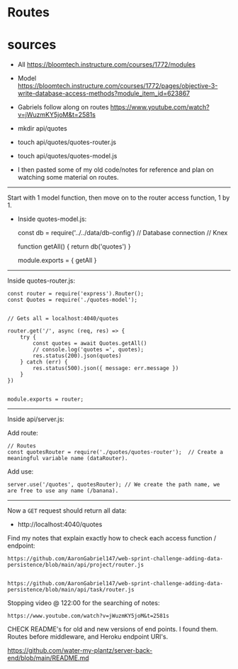 # Routes

# sources 

- All
    https://bloomtech.instructure.com/courses/1772/modules

- Model 
    https://bloomtech.instructure.com/courses/1772/pages/objective-3-write-database-access-methods?module_item_id=623867

- Gabriels follow along on routes
    https://www.youtube.com/watch?v=jWuzmKY5joM&t=2581s



- mkdir api/quotes


- touch api/quotes/quotes-router.js


- touch api/quotes/quotes-model.js


- I then pasted some of my old code/notes for reference and plan on watching some material on routes.


________________________________________________



Start with 1 model function, then move on to the router access function, 1 by 1. 


- Inside quotes-model.js:


    const db = require('../../data/db-config') // Database connection // Knex


    function getAll() {
    return db('quotes')
    }


    module.exports = {
    getAll
    }


___________________________________________________



Inside quotes-router.js:


    const router = require('express').Router();
    const Quotes = require('./quotes-model');


    // Gets all = localhost:4040/quotes

    router.get('/', async (req, res) => {
        try {
            const quotes = await Quotes.getAll()
            // console.log('quotes =', quotes);
            res.status(200).json(quotes)
        } catch (err) {
            res.status(500).json({ message: err.message })
        }
    })


    module.exports = router;



___________________________________________________



Inside api/server.js:


Add route:

    // Routes 
    const quotesRouter = require('./quotes/quotes-router');  // Create a meaningful variable name (dataRouter).


Add use:


    server.use('/quotes', quotesRouter); // We create the path name, we are free to use any name (/banana).


___________________________________________________



Now a `GET` request should return all data:

- http://localhost:4040/quotes




Find my notes that explain exactly how to check each access function / endpoint:

    https://github.com/AaronGabriel147/web-sprint-challenge-adding-data-persistence/blob/main/api/project/router.js


    https://github.com/AaronGabriel147/web-sprint-challenge-adding-data-persistence/blob/main/api/task/router.js


Stopping video @ 122:00 for the searching of notes:

    https://www.youtube.com/watch?v=jWuzmKY5joM&t=2581s





CHECK README's for old and new versions of end points. 
I found them. Routes before middleware, and Heroku endpoint URI's. 

https://github.com/water-my-plantz/server-back-end/blob/main/README.md






